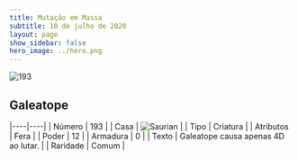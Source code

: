 ```yaml
---
title: Mutação em Massa
subtitle: 10 de julho de 2020
layout: page
show_sidebar: false
hero_image: ../hero.png
---
```


![193](https://cdn.keyforgegame.com/media/card_front/pt/479_193_XV5GVQRRPV64_pt.png)

## Galeatope

|----|----|
| Número | 193 |
| Casa | ![Saurian](https://archonarcana.com/images/thumb/9/9e/Saurian_P.png/22px-Saurian_P.png "Sauro") |
| Tipo | Criatura |
| Atributos | Fera |
| Poder | 12 |
| Armadura | 0 |
| Texto | Galeatope causa apenas 4D ao lutar. |
| Raridade | Comum |
